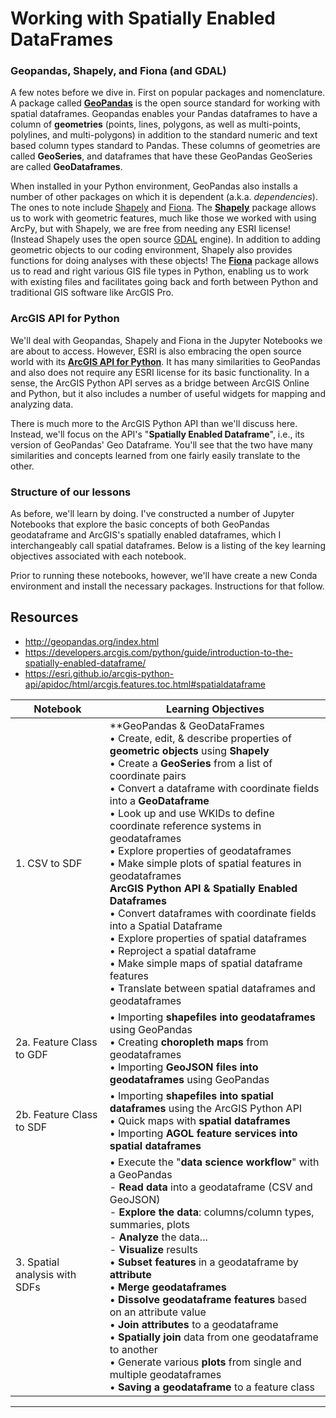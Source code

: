 # Working with Spatially Enabled DataFrames 

### Geopandas, Shapely, and Fiona (and GDAL)

A few notes before we dive in. First on popular packages and nomenclature. A package called [**GeoPandas**](https://geopandas.org/) is the open source standard for working with spatial dataframes. Geopandas enables your Pandas dataframes to have a column of **geometries** (points, lines, polygons, as well as multi-points, polylines, and multi-polygons) in addition to the standard numeric and text based column types standard to Pandas. These columns of geometries are called **GeoSeries**, and dataframes that have these GeoPandas GeoSeries are called **GeoDataframes**. 

When installed in your Python environment, GeoPandas also installs a number of other packages on which it is dependent (a.k.a. *dependencies*). The ones to note include <u>Shapely</u> and <u>Fiona</u>. The [**Shapely**](https://shapely.readthedocs.io/en/latest/) package allows us to work with geometric features, much like those we worked with using ArcPy, but with Shapely, we are free from needing any ESRI license! (Instead Shapely uses the open source [GDAL](https://gdal.org/) engine). In addition to adding geometric objects to our coding environment, Shapely also provides functions for doing analyses with these objects! The [**Fiona**](https://fiona.readthedocs.io/en/latest/) package allows us to read and right various GIS file types in Python, enabling us to work with existing files and facilitates going back and forth between Python and traditional GIS software like ArcGIS Pro. 

### ArcGIS API for Python

We'll deal with Geopandas, Shapely and Fiona in the Jupyter Notebooks we are about to access. However, ESRI is also embracing the open source world with its [**ArcGIS API for Python**](https://developers.arcgis.com/python/). It has many similarities to GeoPandas and also does not require any ESRI license for its basic functionality. In a sense, the ArcGIS Python API serves as a bridge between ArcGIS Online and Python, but it also includes a number of useful widgets for mapping and analyzing data. 

There is much more to the ArcGIS Python API than we'll discuss here. Instead, we'll focus on the API's "**Spatially Enabled Dataframe**", i.e., its version of GeoPandas' Geo Dataframe.  You'll see that the two have many similarities and concepts learned from one fairly easily translate to the other. 

### Structure of our lessons

As before, we'll learn by doing. I've constructed a number of Jupyter Notebooks that explore the basic concepts of both GeoPandas geodataframe and ArcGIS's spatially enabled dataframes, which I interchangeably call spatial dataframes. Below is a listing of the key learning objectives associated with each notebook. 

Prior to running these notebooks, however, we'll have create a new Conda environment and install the necessary packages. Instructions for that follow.



## Resources
* http://geopandas.org/index.html
* https://developers.arcgis.com/python/guide/introduction-to-the-spatially-enabled-dataframe/
* https://esri.github.io/arcgis-python-api/apidoc/html/arcgis.features.toc.html#spatialdataframe



| Notebook                      | Learning Objectives                                          |
| ----------------------------- | ------------------------------------------------------------ |
| 1. CSV to SDF                 | **GeoPandas & GeoDataFrames<br />• Create, edit, & describe properties of **geometric objects** using **Shapely**<br />• Create a **GeoSeries** from a list of coordinate pairs<br/>• Convert a dataframe with coordinate fields into a **GeoDataframe**<br />• Look up and use WKIDs to define coordinate reference systems in geodataframes<br />• Explore properties of geodataframes<br />• Make simple plots of spatial features in geodataframes<br />**ArcGIS Python API & Spatially Enabled Dataframes**<br />• Convert dataframes with coordinate fields into a Spatial Dataframe<br />• Explore properties of spatial dataframes<br />• Reproject a spatial dataframe<br />• Make simple maps of spatial dataframe features<br />• Translate between spatial dataframes and geodataframes |
| 2a. Feature Class to GDF      | • Importing **shapefiles into geodataframes** using GeoPandas<br />• Creating **choropleth maps** from geodataframes<br />• Importing **GeoJSON files into geodataframes** using GeoPandas |
| 2b. Feature Class to SDF      | • Importing **shapefiles into spatial dataframes** using the ArcGIS Python API<br />• Quick maps with **spatial dataframes**<br />• Importing **AGOL feature services into spatial dataframes** |
| 3. Spatial analysis with SDFs | • Execute the "**data science workflow**" with a GeoPandas<br />  - **Read data** into a geodataframe (CSV and GeoJSON)<br />  - **Explore the data**: columns/column types, summaries, plots<br />  - **Analyze** the data...<br />  - **Visualize** results<br />• **Subset features** in a geodataframe by **attribute**<br />• **Merge geodataframes**<br />• **Dissolve geodataframe features** based on an attribute value<br />• **Join attributes** to a geodataframe<br />• **Spatially join** data from one geodataframe to another<br />• Generate various **plots** from single and multiple geodataframes<br />• **Saving a geodataframe** to a feature class |

---

